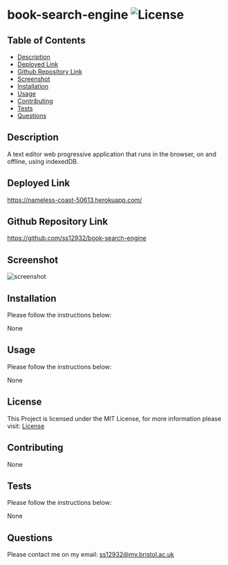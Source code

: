 # book-search-engine ![License](https://img.shields.io/static/v1?label=License&message=MIT&color=green)

## Table of Contents

- [Description](#description)
- [Deployed Link](#deployed-link)
- [Github Repository Link](#github-repository-link)
- [Screenshot](#screenshot)
- [Installation](#installation)
- [Usage](#usage)
- [Contributing](#contributing)
- [Tests](#tests)
- [Questions](#questions)

## Description

A text editor web progressive application that runs in the browser, on and offline, using indexedDB.

## Deployed Link

https://nameless-coast-50613.herokuapp.com/

## Github Repository Link

https://github.com/ss12932/book-search-engine

## Screenshot

![screenshot](./client/public/images/booksearchengine.png)

## Installation

Please follow the instructions below:

None

## Usage

Please follow the instructions below:

None

## License

This Project is licensed under the MIT License, for more information please visit: [License](https://choosealicense.com/licenses/mit/)

## Contributing

None

## Tests

Please follow the instructions below:

None

## Questions

Please contact me on my email: ss12932@my.bristol.ac.uk
